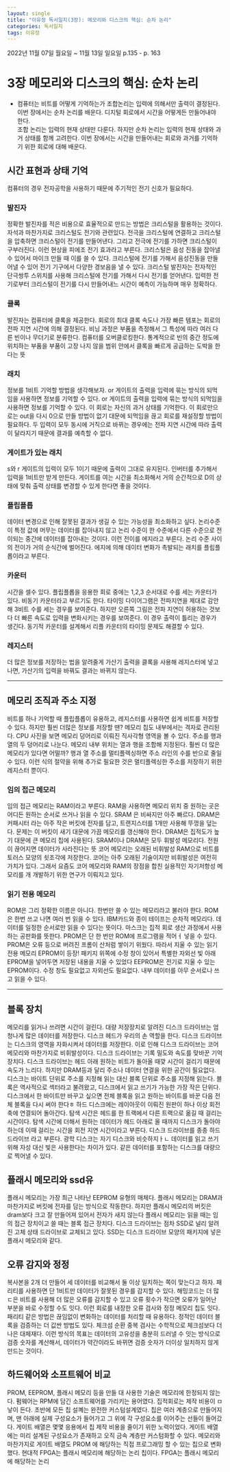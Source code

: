 ```yaml
---
layout: single
title: "이유정 독서일지(3장): 메모리와 디스크의 핵심: 순차 논리"
categories: 독서일지
tags: 이유정
---
```

2022년 11월 07일 월요일 ~ 11월 13일 일요일 p.135 - p. 163

# 3장 메모리와 디스크의 핵심: 순차 논리 
- 컴퓨터는 비트를 어떻게 기억하는가 
조합논리는 입력에 의해서만 출력이 결정된다. 이번 장에서는 순차 논리를 배운다. 디지털 회로에서 시간을 어떻게든 만들어내야 한다.  
조합 논리는 입력의 현재 상태만 다룬다. 하지만 순차 논리는 입력의 현재 상태와 과거 상태를 함께 고려한다. 
이번 장에서는 시간을 만들어내는 회로와 과거를 기억하기 위한 회로에 대해 배운다.  
## 시간 표현과 상태 기억 
컴퓨터의 경우 전자공학을 사용하기 때문에 주기적인 전기 신호가 필요하다. 
### 발진자 
정확한 발진자를 적은 비용으로 효율적으로 만드는 방법은 크리스털을 활용하는 것이다. 자석과 마찬가지로 크리스털도 전기와 관련있다. 
전극을 크리스털에 연결하고 크리스털을 압축하면 크리스털이 전기를 만들어낸다. 그리고 전극에 전기를 가하면 크리스털이 구부러진다. 이런 현상을 피에조 전기 효과라고 부른다. 
크리스털은 음성 진동을 잡아낼 수 있어서 마이크 만들 때 이를 쓸 수 있다. 크리스털에 전기를 가해서 음성진동을 만들어낼 수 있어 전기 기구에서 다양한 경보음을 낼 수 있다. 
크리스털 발진자는 전자적인 단극쌍투 스위치를 사용해 크리스털에 전기를 가해서 다시 전기를 얻어낸다. 입력한 전기로부터 크리스털이 전기를 다시 만들어내느 시간이 예측이 가능하며 매우 정확하다. 
### 클록
발진자는 컴퓨터에 클록을 제공한다. 회로의 최대 클록 속도나 가장 빠른 템포는 회로의 전파 지연 시간에 의해 결정된다. 비닝 과정은 부품을 측정해서 그 특성에 따라 여러 다른 빈이나 무더기로 분류한다.
컴퓨터를 오버클로킹한다. 통계적으로 빈의 중간 정도에 위치하는 부품을 부품이 고장 나지 않을 범위 안에서 클록을 빠르게 공급하는 도박을 한다는 뜻
### 래치
정보를 1비트 기억할 방법을 생각해보자. or 게이트의 출력을 입력에 묶는 방식의 되먹임을 사용하면 정보를 기억할 수 있다. or 게이트의 출력을 입력에 묶는 방식의 되먹임을 사용하면 정보를 기억할 수 있다.
이 회로는 자신의 과거 상태를 기억한다. 이 회로만으로는 out을 다시 0으로 만들 방법이 없기 대문에 되먹임을 끊고 회로를 재설정할 방법이 필요하다. 
두 입력이 모두 동시에 거직으로 바뀌는 경우에는 전파 지연 시간에 따라 출력이 달라지기 때문에 결과를 예측할 수 없다. 
### 게이트가 있는 래치
s와 r 게이트의 입력이 모두 1이기 때문에 출력이 그대로 유지된다. 인버터를 추가해서 입력을 1비트만 받게 만든다. 게이트를 여는 시간을 최소화해서 거의 순간적으로 D의 상태에 맞춰 출력 상태를 변경할 수 있게 한다면 좋을 것이다. 
### 플립플롭
데이터 변경으로 인해 잘못된 결과가 생길 수 있는 가능성을 최소화하고 싶다. 논리수준이 특정 값에 머무는 데이터를 잡아내지 않고 논리 수준이 한 수준에서 다른 수준으로 전이되는 중간에 데이터를 잡아내는 것이다. 
이런 전이를 에지라고 부른다. 논리 수준 사이의 전이가 거의 순식간에 벌어진다. 에지에 의해 데이터 변화가 촉발되는 래치를 플립플롭이라고 부른다. 
### 카운터
시간을 셀수 있다. 
플립플롭을 응용한 회로 중에는 1,2,3 순서대로 수를 세는 카운터가 있다. 비동기 카운터라고 부르기도 한다. 
타이밍 다이어그램은 전파지연을 제대로 감안해 3비트 수를 세는 경우를 보여준다. 하지만 오른쪽 그림은 전파 지연이 허용하는 것보다 더 빠른 속도로 입력을 변화시키는 경우를 보여준다. 
이 경우 출력이 틀리는 경우가 생긴다. 동기적 카운터를 설계해서 리플 카운터의 타이밍 문제도 해결할 수 있다. 
### 레지스터
더 많은 정보를 저장하는 법을 알려줄게
가산기 출력을 클록을 사용해 레지스터에 넣고 나면, 가산기의 입력을 바꿔도 결과는 바뀌지 않는다. 
- - -

## 메모리 조직과 주소 지정
비트를 하나 기억할 때 플립플롭이 유용하고, 레지스터를 사용하면 쉽게 비트를 저장할 수 있다. 하지만 훨씬 더많은 정보를 저장할 땐? 
메모리 칩도 내부에서는 격자로 관리된다. CPU 사진을 보면 메모리 덩어리로 이뤄진 직사각형 영역을 볼 수 있다. 
주소를 행과 열의 두 덩어리로 나눈다. 메모리 내부 위치는 열과 행을 조합해 지정된다. 훨씬 더 많은 메모리가 있다면 어떨까? 
행과 열 주소를 멀티플렉싱하면 주소 라인의 수를 반으로 줄일 수 있다. 이런 식의 절약을 위해 추가로 필요한 것은 멀티플렉싱한 주소를 저장하기 위한 레지스터 뿐이다. 

### 임의 접근 메모리 
임의 접근 메모리는 RAM이라고 부른다. RAM을 사용하면 메모리 위치 중 원하는 곳은 어디든 원하는 순서로 쓰거나 읽을 수 있다. 
SRAM 은 비싸지만 아주 빠르다. 
DRAM은 커패시터 라는 아주 작은 버킷에 전자를 담고, 트랜지스터를 1개만 사용해 뚜껑을 덮는다. 문제는 이 버킷이 새기 대문에 가끔 메모리를 갱신해야 한다. 
DRAM은 집적도가 높기 대문에 큰 메모리 칩에 사용된다. 
SRAM이나 DRAM은 모두 휘발성 메모리다. 전원이 끊어지면 데이터가 사라진다는 뜻 
코어 메모리는 오래된 비휘발성 RAM으로 비트를 토러스 모양의 쇳조각에 저장한다. 코어는 아주 오래된 기술이지만 비휘발성은 여전히 가치가 있다. 그래서 요즘도 코어 메모리와 RAM의 장점을 합친 실용적인 자기저항성 메모리를 개
개발하기 위한 연구가 이뤄지고 있다.
### 읽기 전용 메모리
ROM은 그리 정확한 이름은 아니다. 한번만 쓸 수 있는 메모리라고 불러야 한다. ROM은 한번 쓰고 나면 여러 번 읽을 수 있다. 
IBM카드와 종이 테이프는 순차적 메모리다. 데이터를 일정한 순서로만 읽을 수 있다는 뜻이다. 
마스크는 집적 회로 생산 과정에서 사용하는 공판화를 뜻한다. 
PROM은 단 한 번만 ROM에 프로그램을 적어ㅓ 넣을 수 있다. PROM은 오류 등으로 버려진 프롬이 산처럼 쌓이기 위웠다. 따라서 
지울 수 있는 읽기 전용 메모리 EPROM이 등장! 패키지 위쪽에 수정 창이 있어서 특별한 자외선 빛 아래 EPROM을 넣어두면 저장된 내용을 지울 수 있었다 
EEPROM은 전기로 지울 수 있는 EPROM이다. 수정 창도 필요없고 자외선도 필요없다. 내부 데이터를 아무 순서로나 쓰고 읽을 수 있다. 
- - -

## 블록 장치 
메모리를 읽거나 쓰려면 시간이 걸린다. 대량 저장장치로 알려진 디스크 드라이브는 엄청나게 많은 데이터를 저장한다. 디스크 헤드가 우리의 손 역할을 한다. 
디스크 드라이브는 디스크의 영역을 자화시켜서 데이터를 저장한다. 이로 인해 디스크 드라이브는 코어 메모리와 마찬가지로 비휘발성이다. 
디스크 드라이브는 기록 밀도와 속도를 맞바꾼 기억장치다. 디스크 드라이브는 헤드 아래 원하는 비트가 돌아올 때깢 시간이 걸리기 때문에 속도가 느리다. 
하지만 DRAM등과 달리 주소나 데이터 연결을 위한 공간이 필요없다.
디스크는 바이트 단위로 주소를 지정해 읽는 대신 블록 단위로 주소를 지정해 읽는다. 
블록은 역사적으로 섹터라고 불려왔고, 디스크에서 읽고 쓰기가 가능한 가장 작은 단위다. 디스크에서 한 바이트만 바꾸고 싶으면 전체 블록을 읽고 원하는 바이트를 바꾼 다음 전체 블록을 다시 써야 한다ㅎ
하드 디스크에는 레이아웃이 이뤄진 원판이 하나 이상 회전축에 연결되어 돌아간다. 
탐색 시간은 헤드를 한 트랙에서 다른 트랙으로 옮길 때 걸리는 시간이다. 탐색 시간에 더해서 원하는 데이터가 헤드 아래로 올 때까지 디스크가 돌아야 하는데 이때 걸리는 시간을 회전 지연 시간이라고 부른다. 
디스크 드라이브를 종종 하드 드라이브 라고 부른다. 
광학 디스크는 자기 디스크와 비슷하지ㅏㄴ 데이터를 읽고 쓰기 위해 자성 대신 빛은 사용한다는 차이가 있다. 
같은 데이터를 포함하는 디스크를 대량으로 찍어낼 수 있다.

## 플래시 메모리와 ssd유
플래시 메모리는 가장 최근 나타난 EEPROM 유형의 매체다. 플래시 메모리는 DRAM과 마찬가지로 버킷에 전자를 담는 방식으로 작동한다. 하지만 플래시 메모리의 버킷은 dram보다 크고 잘 만들어져 있어서 전자가 새지 않는다 
플래시 메모리는 읽을 때는 임의 접근 장치이고 쓸 때는 블록 접근 장치다. 
디스크 드라이브는 점차 SSD로 널리 알려진 고체 상태 드라이브로 교체되고 있다. SSD는 디스크 드라이브 모양의 패키지에 넣은 플래시 메모리와 같다. 

## 오류 감지와 정정
복사본을 2개 더 만들어 세 데이터를 비교해서 둘 이상 일치하는 쪽이 맞는다고 하자. 패리티를 사용하면 단 1비트만 데이터가 잘못된 경우를 감지할 수 있다. 
해밍코드는 더 많ㄷ은 비트를 사용해 더 많은 오류를 감지할 수 있고 오류 횟수가 작으면 오류가 일어난 부분을 바로 수정할 수도 잇다. 이런 회로를 내장한 오류 검사와 정정 메모리 칩도 잇다. 
패리티 같은 방법은 끊임없이 변화하는 데이터를 처리할 때 유용하다. 
정적인 데이터 블록을 검증하는 더 값싼 방법도 있다. 체크섬 
순환 중복 검사는 수학적으로 체크섬보다 더 나은 대체재다. 이런 방식의 목표는 데이터의 고유성을 충분히 드러낼 수 잇는 방식으로 검증 숫자를 계산해서, 
데이터가 약간이라도 바뀌면 검증 숫자가 더이상 일치하지 않게 만드는 것이다. 

## 하드웨어와 소프트웨어 비교 
PROM, EEPROM, 플래시 메모리 등을 만들 대 사용한 기술은 메모리에 한정되지 않는다. 
펌웨어는 RPM에 담긴 소프트웨어를 가리키는 용어였다. 
집적회로는 제작 비용이 ㅁ낳이 든다. 초반에 모든 칩 설꼐는 완전한 커스텀설계였다. 칩은 여러 계층으로 만들어지며, 맨 아래에 실제 구성요소가 들어가고 그 위에 각 
구성요소를 이어주는 선들이 들어갔다. 게이트 배열은 몇몇 응용에서 칩 제작 비용을 줄이기 위한 노력이었다.
게이트 배열에는 미리 설계된 구성요소가 존재하고 오직 금속 계층만 커스텀화할 수 있다. 메모리와 마찬가지로 게이트 배열도 PROM 에 해당하는 직접 프로그래밍 할 수 있는 칩으로 변화했다.
현대적 FPGA는 플래시 메모리에 해당하는 논리 칩이다. 
FPGA는 플래시 메모리에 해당하는 논리 
